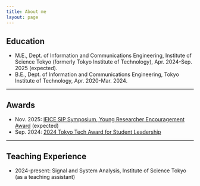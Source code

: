 ```yaml
---
title: About me
layout: page
---
```


## Education
- M.E., Dept. of Information and Communications Engineering, Institute of Science Tokyo (formerly Tokyo Institute of Technology), Apr. 2024-Sep. 2025 (expected). 
- B.E., Dept. of Information and Communications Engineering, Tokyo Institute of Technology, Apr. 2020-Mar. 2024. 
***
## Awards
- Nov. 2025: [IEICE SIP Symposium, Young Researcher Encouragement Award](https://www.ieice.org/ess/sip/%E9%81%B8%E5%A5%A8/) (expected)
- Sep. 2024: [2024 Tokyo Tech Award for Student Leadership](https://www.isct.ac.jp/en/news/53zhxbefz4c0)
***
## Teaching Experience
- 2024-present: Signal and System Analysis, Institute of Science Tokyo (as a teaching assistant)
